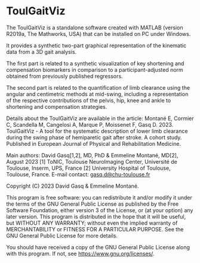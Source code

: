 # ToulGaitViz
The ToulGaitViz is a standalone software created with MATLAB (version R2019a, The Mathworks, USA) that can be installed on PC under Windows.

It provides a synthetic two-part graphical representation of the kinematic data from a 3D gait analysis.

The first part is related to a synthetic visualization of key shortening and compensation biomarkers in comparison to a participant-adjusted norm obtained from previously published regressors.

The second part is related to the quantification of limb clearance using the angular and centimetric methods at mid-swing, including a representation of the respective contributions of the pelvis, hip, knee and ankle to shortening and compensation strategies. 

Details about the ToulGaitViz are available in the article: Montané E, Cormier C, Scandella M, Cangelosi A, Marque P, Moissenet F, Gasq D. 2023. ToulGaitViz - A tool for the systematic description of lower limb clearance during the swing phase of hemiparetic gait after stroke. A cohort study.
Published in European Journal of Physical and Rehabilitation Medicine.

Main authors: David Gasq[1,2], MD, PhD & Emmeline Montané, MD[2], August 2023 [1] ToNIC, Toulouse NeuroImaging Center, Université de Toulouse, Inserm, UPS, France [2] University Hospital of Toulouse, Toulouse, France.
E-mail contact: gasq.d@chu-toulouse.fr

Copyright (C) 2023 David Gasq & Emmeline Montané.

This program is free software: you can redistribute it and/or modify it under the terms of the GNU General Public License as published by the Free Software Foundation, either version 3 of the License, or (at your option) any later version. This program is distributed in the hope that it will be useful, but WITHOUT ANY WARRANTY; without even the implied warranty of MERCHANTABILITY or FITNESS FOR A PARTICULAR PURPOSE. See the GNU General Public License for more details.

You should have received a copy of the GNU General Public License along with this program. If not, see https://www.gnu.org/licenses/.


